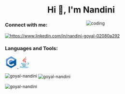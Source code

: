 <!--## Hi👋, I'm Nandini-->

<h1 align="center">Hi 👋, I'm Nandini</h1>
<img align="right" alt="coding" width="235" src="https://user-images.githubusercontent.com/113302094/211284885-f4291eef-88a6-48cb-a06e-28c3481a75b0.gif">

<h3 align="left">Connect with me:</h3>
<p align="left">
<a href="https://www.linkedin.com/in/nandini-goyal-02080a292" target="blank"><img align="center" src="https://raw.githubusercontent.com/rahuldkjain/github-profile-readme-generator/master/src/images/icons/Social/linked-in-alt.svg" alt="https://www.linkedin.com/in/nandini-goyal-02080a292" height="30" width="40" /></a>
</p>

<h3 align="left">Languages and Tools:</h3>
<p align="left"> <a href="https://www.cprogramming.com/" target="_blank" rel="noreferrer"> <img src="https://raw.githubusercontent.com/devicons/devicon/master/icons/c/c-original.svg" alt="c" width="40" height="40"/> </a> <a href="https://www.java.com" target="_blank" rel="noreferrer"> <img src="https://raw.githubusercontent.com/devicons/devicon/master/icons/java/java-original.svg" alt="java" width="40" height="40"/> </a> </p>

<p><img align="left" src="https://github-readme-stats.vercel.app/api/top-langs?username=goyal-nandini&show_icons=true&locale=en&layout=compact" alt="goyal-nandini" /></p>

<p>&nbsp;<img align="center" src="https://github-readme-stats.vercel.app/api?username=goyal-nandini&show_icons=true&locale=en" alt="goyal-nandini" /></p>

<p><img align="center" src="https://github-readme-streak-stats.herokuapp.com/?user=goyal-nandini&" alt="goyal-nandini" /></p>

<!--
**goyal-nandini/goyal-nandini** is a ✨ _special_ ✨ repository because its `README.md` (this file) appears on your GitHub profile.

Here are some ideas to get you started:

- 🔭 I’m currently working on ...
- 🌱 I’m currently learning ...
- 👯 I’m looking to collaborate on ...
- 🤔 I’m looking for help with ...
- 💬 Ask me about ...
- 📫 How to reach me: ...
- 😄 Pronouns: ...
- ⚡ Fun fact: ...
-->
